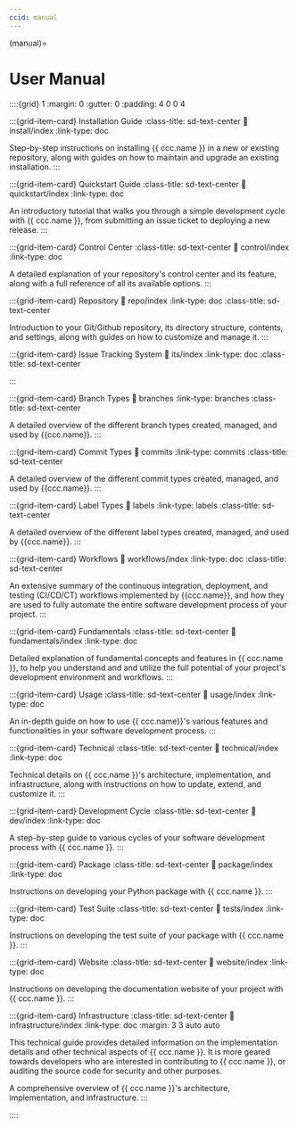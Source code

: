 ```yaml
---
ccid: manual
---
```


(manual)=
# User Manual

::::{grid} 1
:margin: 0
:gutter: 0
:padding: 4 0 0 4


:::{grid-item-card} Installation Guide
:class-title: sd-text-center
:link: install/index
:link-type: doc

Step-by-step instructions on installing {{ ccc.name }} in a new or existing repository,
along with guides on how to maintain and upgrade an existing installation.
:::


:::{grid-item-card} Quickstart Guide
:class-title: sd-text-center
:link: quickstart/index
:link-type: doc

An introductory tutorial that walks you through
a simple development cycle with {{ ccc.name }},
from submitting an issue ticket to deploying a new release.
:::


:::{grid-item-card} Control Center
:class-title: sd-text-center
:link: control/index
:link-type: doc

A detailed explanation of your repository's control center and its feature,
along with a full reference of all its available options.
:::


:::{grid-item-card} Repository
:link: repo/index
:link-type: doc
:class-title: sd-text-center

Introduction to your Git/Github repository,
its directory structure, contents, and settings,
along with guides on how to customize and manage it.
:::


:::{grid-item-card} Issue Tracking System
:link: its/index
:link-type: doc
:class-title: sd-text-center


:::



:::{grid-item-card} Branch Types
:link: branches
:link-type: branches
:class-title: sd-text-center

A detailed overview of the different branch types created, managed, and used by {{ccc.name}}.
:::

:::{grid-item-card} Commit Types
:link: commits
:link-type: commits
:class-title: sd-text-center

A detailed overview of the different commit types created, managed, and used by {{ccc.name}}.
:::

:::{grid-item-card} Label Types
:link: labels
:link-type: labels
:class-title: sd-text-center

A detailed overview of the different label types created, managed, and used by {{ccc.name}}.
:::

:::{grid-item-card} Workflows
:link: workflows/index
:link-type: doc
:class-title: sd-text-center

An extensive summary of the continuous integration, deployment, and testing (CI/CD/CT) workflows
implemented by {{ccc.name}}, and how they are used to fully automate
the entire software development process of your project.
:::



:::{grid-item-card} Fundamentals
:class-title: sd-text-center
:link: fundamentals/index
:link-type: doc

Detailed explanation of fundamental concepts and features in {{ ccc.name }},
to help you understand and and utilize the full potential of your project's
development environment and workflows.
:::




:::{grid-item-card} Usage
:class-title: sd-text-center
:link: usage/index
:link-type: doc

An in-depth guide on how to use {{ ccc.name}}'s various features and functionalities
in your software development process.
:::

:::{grid-item-card} Technical
:class-title: sd-text-center
:link: technical/index
:link-type: doc

Technical details on {{ ccc.name }}'s architecture, implementation, and infrastructure,
along with instructions on how to update, extend, and customize it.
:::






:::{grid-item-card} Development Cycle
:class-title: sd-text-center
:link: dev/index
:link-type: doc

A step-by-step guide to various cycles of your software development process with {{ ccc.name }}.
:::

:::{grid-item-card} Package
:class-title: sd-text-center
:link: package/index
:link-type: doc

Instructions on developing your Python package with {{ ccc.name }}.
:::

:::{grid-item-card} Test Suite
:class-title: sd-text-center
:link: tests/index
:link-type: doc

Instructions on developing the test suite of your package with {{ ccc.name }}.
:::

:::{grid-item-card} Website
:class-title: sd-text-center
:link: website/index
:link-type: doc

Instructions on developing the documentation website of your project with {{ ccc.name }}.
:::

:::{grid-item-card} Infrastructure
:class-title: sd-text-center
:link: infrastructure/index
:link-type: doc
:margin: 3 3 auto auto


This technical guide provides detailed information on the implementation details
and other technical aspects of {{ ccc.name }}.
It is more geared towards developers who are interested in contributing to {{ ccc.name }},
or auditing the source code for security and other purposes.

A comprehensive overview of {{ ccc.name }}'s architecture,
implementation, and infrastructure.
:::


::::
